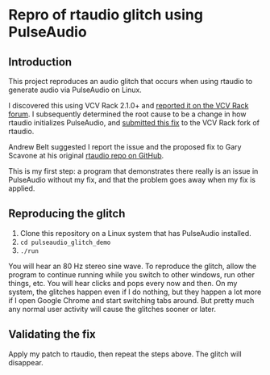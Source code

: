 # Repro of rtaudio glitch using PulseAudio

## Introduction

This project reproduces an audio glitch that occurs
when using rtaudio to generate audio via PulseAudio on Linux.

I discovered this using VCV Rack 2.1.0+ and [reported it on the VCV Rack forum](https://community.vcvrack.com/t/clicks-pops-using-vcv-rack-2-1-0-edit-was-2-2-0/18796).
I subsequently determined the root cause to be a change in how rtaudio initializes PulseAudio,
and [submitted this fix](https://github.com/cosinekitty/rtaudio/commit/effb23d8c64efe00c741ed746ca0e0f4e983f17a) to the VCV Rack fork of rtaudio.

Andrew Belt suggested I report the issue and the proposed fix to Gary Scavone at
his original [rtaudio repo on GitHub](https://github.com/thestk/rtaudio).

This is my first step: a program that demonstrates there really is an issue in PulseAudio
without my fix, and that the problem goes away when my fix is applied.

## Reproducing the glitch

1. Clone this repository on a Linux system that has PulseAudio installed.
2. `cd pulseaudio_glitch_demo`
3. `./run`

You will hear an 80 Hz stereo sine wave. To reproduce the glitch, allow the program
to continue running while you switch to other windows, run other things, etc.
You will hear clicks and pops every now and then.
On my system, the glitches happen even if I do nothing, but they happen a lot
more if I open Google Chrome and start switching tabs around.
But pretty much any normal user activity will cause the glitches sooner or later.

## Validating the fix
Apply my patch to rtaudio, then repeat the steps above.
The glitch will disappear.
